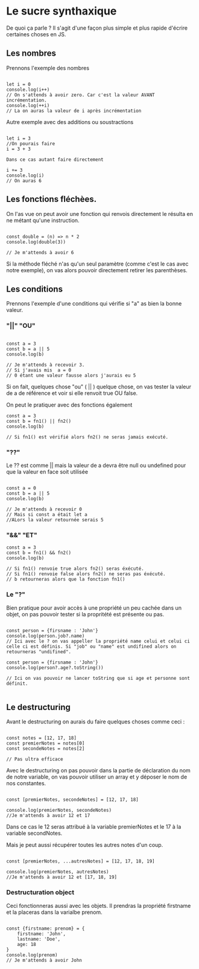 # Le sucre synthaxique

De quoi ça parle ? Il s'agit d'une façon plus simple et plus rapide d'écrire certaines choses en JS. 

## Les nombres

Prennons l'exemple des nombres 

```JS

let i = 0 
console.log(i++)
// On s'attends à avoir zero. Car c'est la valeur AVANT incrémentation.
console.log(++i)
// La on auras la valeur de i après incrémentation

```

Autre exemple avec des additions ou soustractions

```JS

let i = 3
//On pourais faire
i = 3 + 3 

Dans ce cas autant faire directement 

i += 3
console.log(i)
// On auras 6

```

## Les fonctions fléchèes.

On l'as vue on peut avoir une fonction qui renvois directement le résulta en ne métant qu'une instruction.

```JS

const double = (n) => n * 2
console.log(double(3))

// Je m'attends à avoir 6

```

Si la méthode fléché n'as qu'un seul paramètre (comme c'est le cas avec notre exemple), on vas alors pouvoir directement retirer les parenthèses.

## Les conditions

Prennons l'exemple d'une conditions qui vérifie si "a" as bien la bonne valeur.

### "||" "OU"

```JS

const a = 3
const b = a || 5
console.log(b)

// Je m'attends à recevoir 3. 
// Si j'avais mis  a = 0 
// 0 étant une valeur fausse alors j'aurais eu 5

```
Si on fait, quelques chose "ou" ( || ) quelque chose, on vas tester la valeur de a de référence et voir si elle renvoit true OU false. 

On peut le pratiquer avec des fonctions également 

```JS
const a = 3
const b = fn1() || fn2()
console.log(b)

// Si fn1() est vérifié alors fn2() ne seras jamais exécuté. 

```
### "??" 

Le ?? est comme || mais la valeur de a devra être null ou undefined pour que la valeur en face soit utilisée

```JS

const a = 0
const b = a || 5
console.log(b)

// Je m'attends à recevoir 0
// Mais si const a était let a 
//ALors la valeur retournée serais 5
```

### "&&" "ET"

```JS
const a = 3
const b = fn1() && fn2()
console.log(b)

// Si fn1() renvoie true alors fn2() seras éxécuté. 
// Si fn1() renvoie false alors fn2() ne seras pas éxécuté.
// b retourneras alors que la fonction fn1()

```

### Le "?"

Bien pratique pour avoir accès à une propriété un peu cachée dans un objet, on pas pouvoir tester si la propritété est présente ou pas. 

```JS

const person = {firsname : 'John'}
console.log(person.job?.name)
// Ici avec le ? on vas appeller la propriété name celui et celui ci celle ci est définis. Si "job" ou "name" est undifined alors on retourneras "undifined".

const person = {firsname : 'John'}
console.log(person?.age?.toString())

// Ici on vas pouvoir ne lancer toString que si age et personne sont définit. 


```

## Le destructuring

Avant le destructuring on aurais du faire quelques choses comme ceci : 

```JS

const notes = [12, 17, 18]
const premierNotes = notes[0]
const secondeNotes = notes[2]

// Pas ultra efficace

```

Avec le destructuring on pas pouvoir dans la partie de déclaration du nom de notre variable, on vas pouvoir utiliser un array et y déposer le nom de nos constantes.

```JS

const [premierNotes, secondeNotes] = [12, 17, 18]

console.log(premierNotes, secondeNotes)
//Je m'attends à avoir 12 et 17

```

Dans ce cas le 12 seras attribué à la variable premierNotes et le 17 à la variable secondNotes.

Mais je peut aussi récupérer toutes les autres notes d'un coup.

```JS

const [premierNotes, ...autresNotes] = [12, 17, 18, 19]

console.log(premierNotes, autresNotes)
//Je m'attends à avoir 12 et [17, 18, 19]

```

### Destructuration object

Ceci fonctionneras aussi avec les objets. 
Il prendras la propriété firstname et la placeras dans la varialbe prenom.

```JS

const {firstname: prenom} = {
    firstname: 'John',
    lastname: 'Doe',
    age: 18
} 
console.log(prenom)
// Je m'attends à avoir John

```